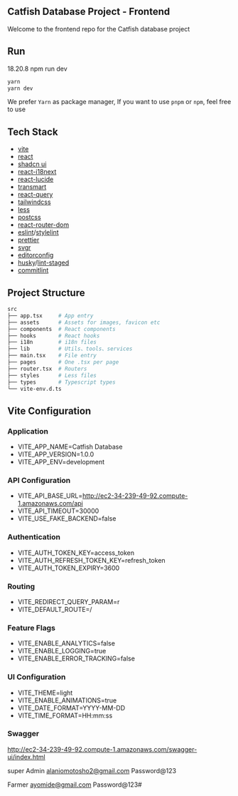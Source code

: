 ## Catfish Database Project - Frontend

Welcome to the frontend repo for the Catfish database project

## Run

18.20.8
npm run dev

```sh
yarn
yarn dev
```

We prefer `Yarn` as package manager, If you want to use `pnpm` or `npm`, feel free to use

## Tech Stack

- [vite](https://vitejs.dev/)
- [react](https://reactjs.org/)
- [shadcn ui](https://ui.shadcn.com/)
- [react-i18next](https://github.com/i18next/react-i18next)
- [react-lucide](https://lucide.dev/)
- [transmart](https://github.com/Quilljou/transmart)
- [react-query](https://tanstack.com/query/latest/)
- [tailwindcss](https://tailwindcss.com/)
- [less](http://lesscss.org/)
- [postcss](https://postcss.org/)
- [react-router-dom](https://reactrouter.com/en/6.16.0)
- [eslint](https://eslint.org/)/[stylelint](https://stylelint.io/)
- [prettier](https://prettier.io/)
- [svgr](https://react-svgr.com/)
- [editorconfig](https://editorconfig.org/)
- [husky](https://typicode.github.io/husky/#/)/[lint-staged](https://github.com/okonet/lint-staged)
- [commitlint](https://commitlint.js.org/)

## Project Structure

```sh
src
├── app.tsx     # App entry
├── assets      # Assets for images, favicon etc
├── components  # React components
├── hooks       # React hooks
├── i18n        # i18n files
├── lib         # Utils、tools、services
├── main.tsx    # File entry
├── pages       # One .tsx per page
├── router.tsx  # Routers
├── styles      # Less files
├── types       # Typescript types
└── vite-env.d.ts
```

## Vite Configuration

### Application

- VITE_APP_NAME=Catfish Database
- VITE_APP_VERSION=1.0.0
- VITE_APP_ENV=development

### API Configuration

- VITE_API_BASE_URL=http://ec2-34-239-49-92.compute-1.amazonaws.com/api
- VITE_API_TIMEOUT=30000
- VITE_USE_FAKE_BACKEND=false

### Authentication

- VITE_AUTH_TOKEN_KEY=access_token
- VITE_AUTH_REFRESH_TOKEN_KEY=refresh_token
- VITE_AUTH_TOKEN_EXPIRY=3600

### Routing

- VITE_REDIRECT_QUERY_PARAM=r
- VITE_DEFAULT_ROUTE=/

### Feature Flags

- VITE_ENABLE_ANALYTICS=false
- VITE_ENABLE_LOGGING=true
- VITE_ENABLE_ERROR_TRACKING=false

### UI Configuration

- VITE_THEME=light
- VITE_ENABLE_ANIMATIONS=true
- VITE_DATE_FORMAT=YYYY-MM-DD
- VITE_TIME_FORMAT=HH:mm:ss

### Swagger

http://ec2-34-239-49-92.compute-1.amazonaws.com/swagger-ui/index.html

super Admin
alaniomotosho2@gmail.com
Password@123

Farmer
ayomide@gmail.com
Password@123#


